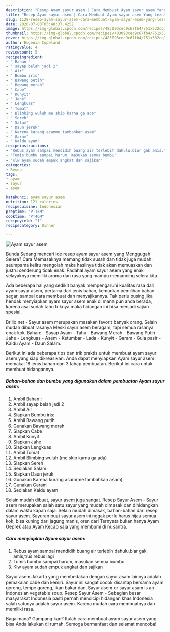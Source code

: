 ```yaml
---
description: "Resep Ayam sayur asem | Cara Membuat Ayam sayur asem Yang Lezat Sekali"
title: "Resep Ayam sayur asem | Cara Membuat Ayam sayur asem Yang Lezat Sekali"
slug: 1128-resep-ayam-sayur-asem-cara-membuat-ayam-sayur-asem-yang-lezat-sekali
date: 2020-07-03T05:48:37.425Z
image: https://img-global.cpcdn.com/recipes/483093cec9c67fb4/751x532cq70/ayam-sayur-asem-foto-resep-utama.jpg
thumbnail: https://img-global.cpcdn.com/recipes/483093cec9c67fb4/751x532cq70/ayam-sayur-asem-foto-resep-utama.jpg
cover: https://img-global.cpcdn.com/recipes/483093cec9c67fb4/751x532cq70/ayam-sayur-asem-foto-resep-utama.jpg
author: Eugenia Copeland
ratingvalue: 4
reviewcount: 5
recipeingredient:
- " Bahan "
- " sayap belah jadi 2"
- " Air"
- " Bumbu iris"
- " Bawang putih"
- " Bawang merah"
- " Cabe"
- " Kunyit"
- " Jahe"
- " Lengkuas"
- " Tomat"
- " Blimbing wuluh me skip karna ga ada"
- " Sereh"
- " Salam"
- " Daun jeruk"
- " Karena kurang asamme tambahkan asam"
- " Garam"
- " Kaldu ayam"
recipeinstructions:
- "Rebus ayam sampai mendidih buang air terlebih dahulu,biar gak amis,trus rebus lagi"
- "Tumis bumbu sampai harum, masukan semua bumbu"
- "Klw ayam sudah empuk angkat dan sajikan"
categories:
- Resep
tags:
- ayam
- sayur
- asem

katakunci: ayam sayur asem 
nutrition: 121 calories
recipecuisine: Indonesian
preptime: "PT15M"
cooktime: "PT46M"
recipeyield: "1"
recipecategory: Dinner

---
```



![Ayam sayur asem](https://img-global.cpcdn.com/recipes/483093cec9c67fb4/751x532cq70/ayam-sayur-asem-foto-resep-utama.jpg)

Bunda Sedang mencari ide resep ayam sayur asem yang Menggugah Selera? Cara Memasaknya memang tidak susah dan tidak juga mudah. seumpama keliru mengolah maka hasilnya tidak akan memuaskan dan justru cenderung tidak enak. Padahal ayam sayur asem yang enak selayaknya memiliki aroma dan rasa yang mampu memancing selera kita.

Ada beberapa hal yang sedikit banyak mempengaruhi kualitas rasa dari ayam sayur asem, pertama dari jenis bahan, kemudian pemilihan bahan segar, sampai cara membuat dan menyajikannya. Tak perlu pusing jika hendak menyiapkan ayam sayur asem enak di mana pun anda berada, karena asal sudah tahu triknya maka hidangan ini bisa menjadi sajian spesial.

Brilio.net - Sayur asem merupakan masakan favorit banyak orang. Selain mudah dibuat rasanya Meski sayur asem beragam, tapi semua rasanya enak kok. Bahan: - Sayap Ayam - Tahu - Bawang Merah - Bawang Putih - Jahe - Lengkuas - Asem - Ketumbar - Lada - Kunyit - Garam - Gula pasir - Kaldu Ayam - Daun Salam.


Berikut ini ada beberapa tips dan trik praktis untuk membuat ayam sayur asem yang siap dikreasikan. Anda dapat menyiapkan Ayam sayur asem memakai 18 jenis bahan dan 3 tahap pembuatan. Berikut ini cara untuk membuat hidangannya.

<!--inarticleads1-->

##### Bahan-bahan dan bumbu yang digunakan dalam pembuatan Ayam sayur asem:

1. Ambil  Bahan :
1. Ambil  sayap belah jadi 2
1. Ambil  Air
1. Siapkan  Bumbu iris:
1. Ambil  Bawang putih
1. Gunakan  Bawang merah
1. Siapkan  Cabe
1. Ambil  Kunyit
1. Siapkan  Jahe
1. Siapkan  Lengkuas
1. Ambil  Tomat
1. Ambil  Blimbing wuluh (me skip karna ga ada)
1. Siapkan  Sereh
1. Sediakan  Salam
1. Siapkan  Daun jeruk
1. Gunakan  Karena kurang asam(me tambahkan asam)
1. Gunakan  Garam
1. Sediakan  Kaldu ayam


Selain mudah dibuat, sayur asem juga sangat. Resep Sayur Asem - Sayur asem merupakan salah satu sayur yang mudah dimasak dan dihidangkan dalam waktu kapan saja. Selain mudah dimasak, bahan-bahan dari resep sayur asem. Sayuran buat sayur asem ini nggak perlu harus hijau semua kok, bisa kuning dari jagung manis, oren dari Ternyata bukan hanya Ayam Geprek atau Ayam Kecap saja yang membumi di nusantra. 

<!--inarticleads2-->

##### Cara menyiapkan Ayam sayur asem:

1. Rebus ayam sampai mendidih buang air terlebih dahulu,biar gak amis,trus rebus lagi
1. Tumis bumbu sampai harum, masukan semua bumbu
1. Klw ayam sudah empuk angkat dan sajikan


Sayur asem Jakarta yang membedakan dengan sayur asam lainnya adalah pemakaian cabe dan kemiri. Sayur ini sangat cocok disantap bersama ayam goreng, tempe goreng, ikan bakar dan. Sayur asem or sayur asam is an Indonesian vegetable soup. Resep Sayur Asem - Sebagian besar masyarakat Indonesia pasti pernah mencicipi hidangan khas Indonesia salah satunya adalah sayur asem. Karena mudah cara membuatnya dan memiliki rasa. 

Bagaimana? Gampang kan? Itulah cara membuat ayam sayur asem yang bisa Anda lakukan di rumah. Semoga bermanfaat dan selamat mencoba!
